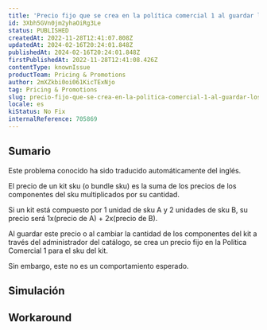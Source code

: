 ```yaml
---
title: 'Precio fijo que se crea en la política comercial 1 al guardar los precios de los paquetes.'
id: 3Xbh5GVn0jm2yhaOiRg3Le
status: PUBLISHED
createdAt: 2022-11-28T12:41:07.808Z
updatedAt: 2024-02-16T20:24:01.848Z
publishedAt: 2024-02-16T20:24:01.848Z
firstPublishedAt: 2022-11-28T12:41:08.426Z
contentType: knownIssue
productTeam: Pricing & Promotions
author: 2mXZkbi0oi061KicTExNjo
tag: Pricing & Promotions
slug: precio-fijo-que-se-crea-en-la-politica-comercial-1-al-guardar-los-precios-de-los-paquetes
locale: es
kiStatus: No Fix
internalReference: 705869
---
```


## Sumario

<div class="alert alert-info">
  <p>Este problema conocido ha sido traducido automáticamente del inglés.</p>
</div>



El precio de un kit sku (o bundle sku) es la suma de los precios de los componentes del sku multiplicados por su cantidad.

Si un kit está compuesto por 1 unidad de sku A y 2 unidades de sku B, su precio será 1x(precio de A) + 2x(precio de B).

Al guardar este precio o al cambiar la cantidad de los componentes del kit a través del administrador del catálogo, se crea un precio fijo en la Política Comercial 1 para el sku del kit.

Sin embargo, este no es un comportamiento esperado.



## Simulación



## Workaround



